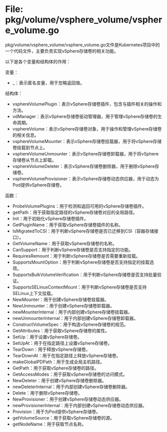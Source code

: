 # File: pkg/volume/vsphere_volume/vsphere_volume.go

pkg/volume/vsphere_volume/vsphere_volume.go文件是Kubernetes项目中的一个代码文件，主要负责实现vSphere存储卷的相关功能。

以下是各个变量和结构体的作用：

变量：
- _：表示匿名变量，用于忽略返回值。

结构体：
- vsphereVolumePlugin：表示vSphere存储卷插件，包含与插件相关的操作和方法。
- vdManager：表示vSphere存储卷驱动管理器，用于管理vSphere存储卷的生命周期。
- vsphereVolume：表示vSphere存储卷对象，用于操作和管理vSphere存储卷的相关信息。
- vsphereVolumeMounter：表示vSphere存储卷挂载器，用于将vSphere存储卷挂载到节点上。
- vsphereVolumeUnmounter：表示vSphere存储卷卸载器，用于将vSphere存储卷从节点上卸载。
- vsphereVolumeDeleter：表示vSphere存储卷删除器，用于删除vSphere存储卷。
- vsphereVolumeProvisioner：表示vSphere存储卷动态供应器，用于动态为Pod提供vSphere存储卷。

函数：
- ProbeVolumePlugins：用于检测和返回可用的vSphere存储卷插件。
- getPath：用于获取指定路径的vSphere存储卷对应的全局路径。
- Init：用于初始化vSphere存储卷插件。
- GetPluginName：用于获取vSphere存储卷插件的名称。
- IsMigratedToCSI：用于判断vSphere存储卷是否已迁移到CSI（容器存储接口）。
- GetVolumeName：用于获取vSphere存储卷的名称。
- CanSupport：用于判断vSphere存储卷是否支持指定的功能。
- RequiresRemount：用于判断vSphere存储卷是否需要重新挂载。
- SupportsMountOption：用于判断vSphere存储卷是否支持指定的挂载选项。
- SupportsBulkVolumeVerification：用于判断vSphere存储卷是否支持批量验证。
- SupportsSELinuxContextMount：用于判断vSphere存储卷是否支持SELinux上下文挂载。
- NewMounter：用于创建vSphere存储卷挂载器。
- NewUnmounter：用于创建vSphere存储卷卸载器。
- newMounterInternal：用于内部创建vSphere存储卷挂载器。
- newUnmounterInternal：用于内部创建vSphere存储卷卸载器。
- ConstructVolumeSpec：用于构造vSphere存储卷的规范。
- GetAttributes：用于获取vSphere存储卷的属性。
- SetUp：用于设置vSphere存储卷。
- SetUpAt：用于在指定路径上设置vSphere存储卷。
- TearDown：用于释放vSphere存储卷。
- TearDownAt：用于在指定路径上释放vSphere存储卷。
- makeGlobalPDPath：用于生成全局主机路径。
- GetPath：用于获取vSphere存储卷的路径。
- GetAccessModes：用于获取vSphere存储卷的访问模式。
- NewDeleter：用于创建vSphere存储卷删除器。
- newDeleterInternal：用于内部创建vSphere存储卷删除器。
- Delete：用于删除vSphere存储卷。
- NewProvisioner：用于创建vSphere存储卷动态供应器。
- newProvisionerInternal：用于内部创建vSphere存储卷动态供应器。
- Provision：用于为Pod提供vSphere存储卷。
- getVolumeSource：用于获取vSphere存储卷的源。
- getNodeName：用于获取节点名称。


